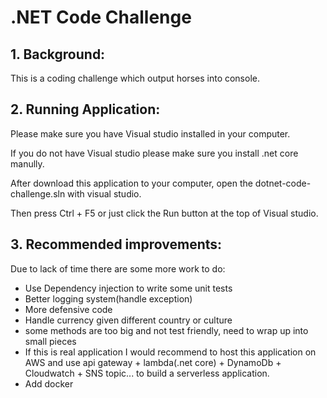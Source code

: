 # .NET Code Challenge

## 1. Background:

This is a coding challenge which output horses into console.

## 2. Running Application:

Please make sure you have Visual studio installed in your computer.

If you do not have Visual studio please make sure you install .net core manully.

After download this application to your computer, open the dotnet-code-challenge.sln with visual studio.

Then press Ctrl + F5 or just click the Run button at the top of Visual studio.


## 3. Recommended improvements:

Due to lack of time there are some more work to do:

- Use Dependency injection to write some unit tests
- Better logging system(handle exception)
- More defensive code
- Handle currency given different country or culture
- some methods are too big and not test friendly, need to wrap up into small pieces
- If this is real application I would recommend to host this application on AWS and use api gateway + lambda(.net core) + DynamoDb +  Cloudwatch + SNS topic... to build a serverless application.
- Add docker